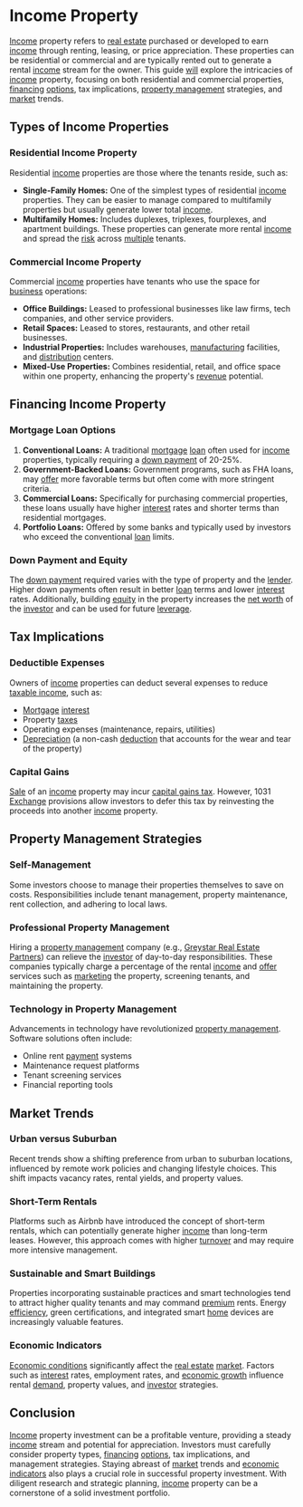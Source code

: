 # Income Property

[Income](../i/income.md) property refers to [real estate](../r/real_estate.md) purchased or developed to earn [income](../i/income.md) through renting, leasing, or price appreciation. These properties can be residential or commercial and are typically rented out to generate a rental [income](../i/income.md) stream for the owner. This guide [will](../w/will.md) explore the intricacies of [income](../i/income.md) property, focusing on both residential and commercial properties, [financing](../f/financing.md) [options](../o/options.md), tax implications, [property management](../p/property_management.md) strategies, and [market](../m/market.md) trends.

## Types of Income Properties

### Residential Income Property

Residential [income](../i/income.md) properties are those where the tenants reside, such as:
- **Single-Family Homes:** One of the simplest types of residential [income](../i/income.md) properties. They can be easier to manage compared to multifamily properties but usually generate lower total [income](../i/income.md).
- **Multifamily Homes:** Includes duplexes, triplexes, fourplexes, and apartment buildings. These properties can generate more rental [income](../i/income.md) and spread the [risk](../r/risk.md) across [multiple](../m/multiple.md) tenants.

### Commercial Income Property

Commercial [income](../i/income.md) properties have tenants who use the space for [business](../b/business.md) operations:
- **Office Buildings:** Leased to professional businesses like law firms, tech companies, and other service providers.
- **Retail Spaces:** Leased to stores, restaurants, and other retail businesses.
- **Industrial Properties:** Includes warehouses, [manufacturing](../m/manufacturing.md) facilities, and [distribution](../d/distribution.md) centers.
- **Mixed-Use Properties:** Combines residential, retail, and office space within one property, enhancing the property's [revenue](../r/revenue.md) potential.

## Financing Income Property

### Mortgage Loan Options

1. **Conventional Loans:** A traditional [mortgage](../m/mortgage.md) [loan](../l/loan.md) often used for [income](../i/income.md) properties, typically requiring a [down payment](../d/down_payment.md) of 20-25%.
2. **Government-Backed Loans:** Government programs, such as FHA loans, may [offer](../o/offer.md) more favorable terms but often come with more stringent criteria.
3. **Commercial Loans:** Specifically for purchasing commercial properties, these loans usually have higher [interest](../i/interest.md) rates and shorter terms than residential mortgages.
4. **Portfolio Loans:** Offered by some banks and typically used by investors who exceed the conventional [loan](../l/loan.md) limits.

### Down Payment and Equity

The [down payment](../d/down_payment.md) required varies with the type of property and the [lender](../l/lender.md). Higher down payments often result in better [loan](../l/loan.md) terms and lower [interest](../i/interest.md) rates. Additionally, building [equity](../e/equity.md) in the property increases the [net worth](../n/net_worth.md) of the [investor](../i/investor.md) and can be used for future [leverage](../l/leverage.md).

## Tax Implications

### Deductible Expenses

Owners of [income](../i/income.md) properties can deduct several expenses to reduce [taxable income](../t/taxable_income.md), such as:
- [Mortgage](../m/mortgage.md) [interest](../i/interest.md)
- Property [taxes](../t/taxes.md)
- Operating expenses (maintenance, repairs, utilities)
- [Depreciation](../d/depreciation.md) (a non-cash [deduction](../d/deduction.md) that accounts for the wear and tear of the property)

### Capital Gains

[Sale](../s/sale.md) of an [income](../i/income.md) property may incur [capital gains tax](../c/capital_gains_tax.md). However, 1031 [Exchange](../e/exchange.md) provisions allow investors to defer this tax by reinvesting the proceeds into another [income](../i/income.md) property.

## Property Management Strategies

### Self-Management

Some investors choose to manage their properties themselves to save on costs. Responsibilities include tenant management, property maintenance, rent collection, and adhering to local laws.

### Professional Property Management

Hiring a [property management](../p/property_management.md) company (e.g., [Greystar Real Estate Partners](https://www.greystar.com/)) can relieve the [investor](../i/investor.md) of day-to-day responsibilities. These companies typically charge a percentage of the rental [income](../i/income.md) and [offer](../o/offer.md) services such as [marketing](../m/marketing.md) the property, screening tenants, and maintaining the property.

### Technology in Property Management

Advancements in technology have revolutionized [property management](../p/property_management.md). Software solutions often include:
- Online rent [payment](../p/payment.md) systems
- Maintenance request platforms
- Tenant screening services
- Financial reporting tools

## Market Trends

### Urban versus Suburban

Recent trends show a shifting preference from urban to suburban locations, influenced by remote work policies and changing lifestyle choices. This shift impacts vacancy rates, rental yields, and property values.

### Short-Term Rentals

Platforms such as Airbnb have introduced the concept of short-term rentals, which can potentially generate higher [income](../i/income.md) than long-term leases. However, this approach comes with higher [turnover](../t/turnover.md) and may require more intensive management.

### Sustainable and Smart Buildings

Properties incorporating sustainable practices and smart technologies tend to attract higher quality tenants and may command [premium](../p/premium.md) rents. Energy [efficiency](../e/efficiency.md), green certifications, and integrated smart [home](../h/home.md) devices are increasingly valuable features.

### Economic Indicators

[Economic conditions](../e/economic_conditions.md) significantly affect the [real estate](../r/real_estate.md) [market](../m/market.md). Factors such as [interest](../i/interest.md) rates, employment rates, and [economic growth](../e/economic_growth.md) influence rental [demand](../d/demand.md), property values, and [investor](../i/investor.md) strategies.

## Conclusion

[Income](../i/income.md) property investment can be a profitable venture, providing a steady [income](../i/income.md) stream and potential for appreciation. Investors must carefully consider property types, [financing](../f/financing.md) [options](../o/options.md), tax implications, and management strategies. Staying abreast of [market](../m/market.md) trends and [economic indicators](../e/economic_indicators.md) also plays a crucial role in successful property investment. With diligent research and strategic planning, [income](../i/income.md) property can be a cornerstone of a solid investment portfolio.